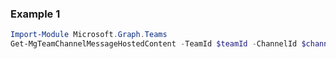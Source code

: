 ### Example 1
```powershell
Import-Module Microsoft.Graph.Teams
Get-MgTeamChannelMessageHostedContent -TeamId $teamId -ChannelId $channelId -ChatMessageId $chatMessageId
```
